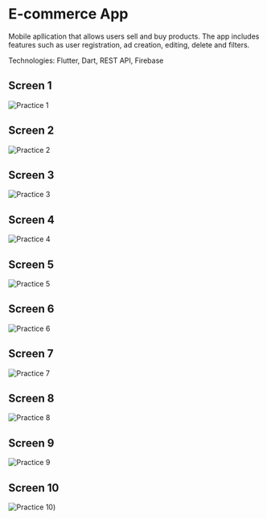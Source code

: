 # E-commerce App

Mobile apllication that allows users sell and buy products. The app includes features such as user registration, ad creation, editing, delete and filters.

Technologies: Flutter, Dart, REST API, Firebase

## Screen 1
![Practice 1](./screenshots/LoginScreen.png)
## Screen 2
![Practice 2](./screenshots/RegisterScreen.png)
## Screen 3
![Practice 3](./screenshots/HomeScreen.png)
## Screen 4
![Practice 4](./screenshots/SettingsScreen.png)
## Screen 5
![Practice 5](./screenshots/EditProfileScreen.png)
## Screen 6
![Practice 6](./screenshots/MyAdsScreen.png)
## Screen 7
![Practice 7](./screenshots/EditAdScreen.png)
## Screen 8
![Practice 8](./screenshots/ProductDetailScreen.png)
## Screen 9
![Practice 9](./screenshots/CreateAdScreen.png)
## Screen 10
![Practice 10](./screenshots/ImageViewerScreen.png))
